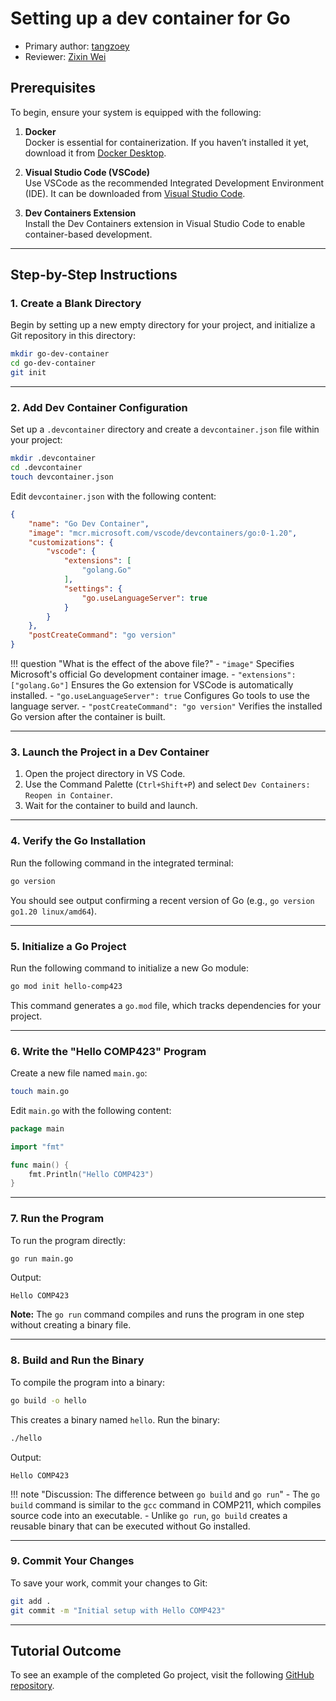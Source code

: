 # Setting up a dev container for Go

* Primary author: [tangzoey](https://github.com/tangzoey)
* Reviewer: [Zixin Wei](https://github.com/starkersawz666)

## Prerequisites

To begin, ensure your system is equipped with the following:

1. **Docker**  
   Docker is essential for containerization. If you haven’t installed it yet, download it from [Docker Desktop](https://www.docker.com/products/docker-desktop/).

2. **Visual Studio Code (VSCode)**  
   Use VSCode as the recommended Integrated Development Environment (IDE). It can be downloaded from [Visual Studio Code](https://code.visualstudio.com/).

3. **Dev Containers Extension**  
   Install the Dev Containers extension in Visual Studio Code to enable container-based development.


---

## Step-by-Step Instructions

### 1. Create a Blank Directory

Begin by setting up a new empty directory for your project, and initialize a Git repository in this directory:

```bash
mkdir go-dev-container
cd go-dev-container
git init
```

---

### 2. Add Dev Container Configuration

Set up a `.devcontainer` directory and create a `devcontainer.json` file within your project:

```bash
mkdir .devcontainer
cd .devcontainer
touch devcontainer.json
```

Edit `devcontainer.json` with the following content:

```json
{
    "name": "Go Dev Container",
    "image": "mcr.microsoft.com/vscode/devcontainers/go:0-1.20",
    "customizations": {
        "vscode": {
            "extensions": [
                "golang.Go"
            ],
            "settings": {
                "go.useLanguageServer": true
            }
        }
    },
    "postCreateCommand": "go version"
}

```

!!! question "What is the effect of the above file?"
    - ```"image"``` Specifies Microsoft's official Go development container image.
    - ```"extensions": ["golang.Go"]``` Ensures the Go extension for VSCode is automatically installed.
    - ```"go.useLanguageServer": true``` Configures Go tools to use the language server.
    - ```"postCreateCommand": "go version"``` Verifies the installed Go version after the container is built.

---

### 3. Launch the Project in a Dev Container

1. Open the project directory in VS Code.
2. Use the Command Palette (`Ctrl+Shift+P`) and select `Dev Containers: Reopen in Container`.
3. Wait for the container to build and launch.

---

### 4. Verify the Go Installation

Run the following command in the integrated terminal:

```bash
go version
```

You should see output confirming a recent version of Go (e.g., `go version go1.20 linux/amd64`).

---

### 5. Initialize a Go Project

Run the following command to initialize a new Go module:

```bash
go mod init hello-comp423
```

This command generates a `go.mod` file, which tracks dependencies for your project.

---

### 6. Write the "Hello COMP423" Program

Create a new file named `main.go`:

```bash
touch main.go
```

Edit `main.go` with the following content:

```go
package main

import "fmt"

func main() {
    fmt.Println("Hello COMP423")
}
```

---

### 7. Run the Program

To run the program directly:

```bash
go run main.go
```

Output:

```
Hello COMP423
```

**Note:** The `go run` command compiles and runs the program in one step without creating a binary file.

---

### 8. Build and Run the Binary

To compile the program into a binary:

```bash
go build -o hello
```

This creates a binary named `hello`. Run the binary:

```bash
./hello
```

Output:

```
Hello COMP423
```

!!! note "Discussion: The difference between `go build` and `go run`"
    - The `go build` command is similar to the `gcc` command in COMP211, which compiles source code into an executable.
    - Unlike `go run`, `go build` creates a reusable binary that can be executed without Go installed.

---

### 9. Commit Your Changes

To save your work, commit your changes to Git:

```bash
git add .
git commit -m "Initial setup with Hello COMP423"
```

---

## Tutorial Outcome

To see an example of the completed Go project, visit the following [GitHub repository](https://github.com/tangzoey/comp423-go-container).